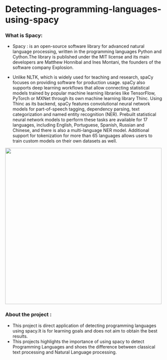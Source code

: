 # Detecting-programming-languages-using-spacy

### What is Spacy:
- Spacy : is an open-source software library for advanced natural language processing, written in the programming languages Python and Cython.The library is published under the MIT license and its main developers are Matthew Honnibal and Ines Montani, the founders of the software company Explosion.

- Unlike NLTK, which is widely used for teaching and research, spaCy focuses on providing software for production usage. spaCy also supports deep learning workflows that allow connecting statistical models trained by popular machine learning libraries like TensorFlow, PyTorch or MXNet through its own machine learning library Thinc. Using Thinc as its backend, spaCy features convolutional neural network models for part-of-speech tagging, dependency parsing, text categorization and named entity recognition (NER). Prebuilt statistical neural network models to perform these tasks are available for 17 languages, including English, Portuguese, Spanish, Russian and Chinese, and there is also a multi-language NER model. Additional support for tokenization for more than 65 languages allows users to train custom models on their own datasets as well.

<img src="/assets/spacy.png" width="500" />

### About the project :

- This project is  direct application of detecting programming languages using spacy.It is for learning goals and does not aim to obtain the best results.
- This projects highlights the importance of using spacy to detect Programming Languages and shoes the difference between classical text processing and Natural Language processing.


